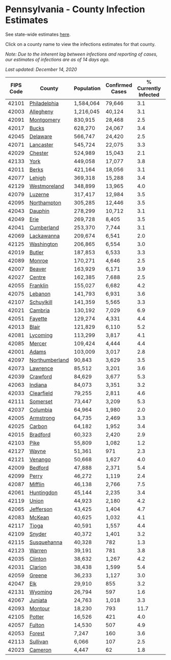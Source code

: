 # Pennsylvania - County Infection Estimates

See state-wide estimates [here](/infections/us-pa).

Click on a county name to view the infections estimates for that county.

*Note: Due to the inherent lag between infections and reporting of cases, our estimates of infections are as of 14 days ago.*

*Last updated: December 14, 2020*

|   FIPS Code |                           County |   Population |   Confirmed Cases |   % Currently Infected |   % Total Infected |
|-------------|----------------------------------|--------------|-------------------|------------------------|--------------------|
|       42101 |     [Philadelphia](philadelphia) |    1,584,064 |            79,646 |                    3.1 |               20.5 |
|       42003 |           [Allegheny](allegheny) |    1,216,045 |            40,124 |                    3.1 |               10.0 |
|       42091 |         [Montgomery](montgomery) |      830,915 |            28,468 |                    2.5 |               13.1 |
|       42017 |                   [Bucks](bucks) |      628,270 |            24,067 |                    3.4 |               14.0 |
|       42045 |             [Delaware](delaware) |      566,747 |            24,420 |                    2.5 |               16.7 |
|       42071 |           [Lancaster](lancaster) |      545,724 |            22,075 |                    3.3 |               13.7 |
|       42029 |               [Chester](chester) |      524,989 |            15,043 |                    2.1 |               10.3 |
|       42133 |                     [York](york) |      449,058 |            17,077 |                    3.8 |               11.4 |
|       42011 |                   [Berks](berks) |      421,164 |            18,056 |                    3.1 |               16.1 |
|       42077 |                 [Lehigh](lehigh) |      369,318 |            15,288 |                    3.4 |               16.4 |
|       42129 |     [Westmoreland](westmoreland) |      348,899 |            13,965 |                    4.0 |               11.6 |
|       42079 |               [Luzerne](luzerne) |      317,417 |            12,984 |                    3.5 |               15.7 |
|       42095 |       [Northampton](northampton) |      305,285 |            12,446 |                    3.5 |               15.6 |
|       42043 |               [Dauphin](dauphin) |      278,299 |            10,712 |                    3.1 |               12.4 |
|       42049 |                     [Erie](erie) |      269,728 |             8,405 |                    3.5 |                9.1 |
|       42041 |         [Cumberland](cumberland) |      253,370 |             7,744 |                    3.1 |                9.4 |
|       42069 |         [Lackawanna](lackawanna) |      209,674 |             6,541 |                    2.0 |               11.6 |
|       42125 |         [Washington](washington) |      206,865 |             6,554 |                    3.0 |                9.2 |
|       42019 |                 [Butler](butler) |      187,853 |             6,533 |                    3.3 |               10.2 |
|       42089 |                 [Monroe](monroe) |      170,271 |             4,646 |                    2.5 |               11.7 |
|       42007 |                 [Beaver](beaver) |      163,929 |             6,171 |                    3.9 |               11.9 |
|       42027 |                 [Centre](centre) |      162,385 |             7,688 |                    2.5 |               13.4 |
|       42055 |             [Franklin](franklin) |      155,027 |             6,682 |                    4.2 |               13.5 |
|       42075 |               [Lebanon](lebanon) |      141,793 |             6,931 |                    3.6 |               16.8 |
|       42107 |         [Schuylkill](schuylkill) |      141,359 |             5,565 |                    3.3 |               12.7 |
|       42021 |               [Cambria](cambria) |      130,192 |             7,029 |                    6.9 |               15.6 |
|       42051 |               [Fayette](fayette) |      129,274 |             4,331 |                    4.4 |                9.1 |
|       42013 |                   [Blair](blair) |      121,829 |             6,110 |                    5.2 |               14.3 |
|       42081 |             [Lycoming](lycoming) |      113,299 |             3,817 |                    4.1 |                9.5 |
|       42085 |                 [Mercer](mercer) |      109,424 |             4,444 |                    4.4 |               11.8 |
|       42001 |                   [Adams](adams) |      103,009 |             3,017 |                    2.8 |                8.9 |
|       42097 | [Northumberland](northumberland) |       90,843 |             3,629 |                    3.5 |               12.0 |
|       42073 |             [Lawrence](lawrence) |       85,512 |             3,201 |                    3.6 |               11.0 |
|       42039 |             [Crawford](crawford) |       84,629 |             3,677 |                    5.3 |               11.2 |
|       42063 |               [Indiana](indiana) |       84,073 |             3,351 |                    3.2 |               11.8 |
|       42033 |         [Clearfield](clearfield) |       79,255 |             2,811 |                    4.6 |               10.0 |
|       42111 |             [Somerset](somerset) |       73,447 |             3,209 |                    5.3 |               12.1 |
|       42037 |             [Columbia](columbia) |       64,964 |             1,980 |                    2.0 |               10.8 |
|       42005 |           [Armstrong](armstrong) |       64,735 |             2,469 |                    3.3 |               11.2 |
|       42025 |                 [Carbon](carbon) |       64,182 |             1,952 |                    3.4 |               10.4 |
|       42015 |             [Bradford](bradford) |       60,323 |             2,420 |                    2.9 |               11.7 |
|       42103 |                     [Pike](pike) |       55,809 |             1,082 |                    1.2 |                9.5 |
|       42127 |                   [Wayne](wayne) |       51,361 |               971 |                    2.3 |                6.1 |
|       42121 |               [Venango](venango) |       50,668 |             1,627 |                    4.0 |                8.9 |
|       42009 |               [Bedford](bedford) |       47,888 |             2,371 |                    5.4 |               14.1 |
|       42099 |                   [Perry](perry) |       46,272 |             1,119 |                    2.4 |                6.8 |
|       42087 |               [Mifflin](mifflin) |       46,138 |             2,766 |                    7.5 |               17.7 |
|       42061 |         [Huntingdon](huntingdon) |       45,144 |             2,235 |                    3.4 |               15.2 |
|       42119 |                   [Union](union) |       44,923 |             2,180 |                    4.2 |               14.4 |
|       42065 |           [Jefferson](jefferson) |       43,425 |             1,404 |                    4.7 |                9.3 |
|       42083 |                 [McKean](mckean) |       40,625 |             1,032 |                    4.1 |                7.3 |
|       42117 |                   [Tioga](tioga) |       40,591 |             1,557 |                    4.4 |               10.9 |
|       42109 |                 [Snyder](snyder) |       40,372 |             1,401 |                    3.2 |               10.3 |
|       42115 |       [Susquehanna](susquehanna) |       40,328 |               782 |                    1.3 |                6.8 |
|       42123 |                 [Warren](warren) |       39,191 |               781 |                    3.8 |                5.4 |
|       42035 |               [Clinton](clinton) |       38,632 |             1,267 |                    4.2 |                9.4 |
|       42031 |               [Clarion](clarion) |       38,438 |             1,599 |                    5.4 |               12.1 |
|       42059 |                 [Greene](greene) |       36,233 |             1,127 |                    3.0 |                8.9 |
|       42047 |                       [Elk](elk) |       29,910 |               855 |                    3.2 |                8.0 |
|       42131 |               [Wyoming](wyoming) |       26,794 |               597 |                    1.6 |                6.9 |
|       42067 |               [Juniata](juniata) |       24,763 |             1,018 |                    3.3 |               13.1 |
|       42093 |               [Montour](montour) |       18,230 |               793 |                   11.7 |               20.2 |
|       42105 |                 [Potter](potter) |       16,526 |               421 |                    4.0 |                7.4 |
|       42057 |                 [Fulton](fulton) |       14,530 |               507 |                    4.9 |               10.1 |
|       42053 |                 [Forest](forest) |        7,247 |               160 |                    3.6 |                6.9 |
|       42113 |             [Sullivan](sullivan) |        6,066 |               107 |                    2.5 |                5.2 |
|       42023 |               [Cameron](cameron) |        4,447 |                62 |                    1.8 |                3.6 |